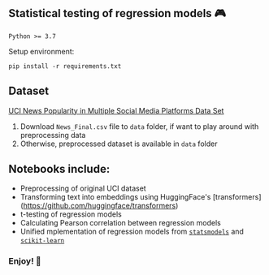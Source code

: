 ## Statistical testing of regression models 🎮

`Python >= 3.7`

Setup environment:

`pip install -r requirements.txt`


## Dataset

[UCI 
News Popularity in Multiple Social Media Platforms Data Set](https://archive.ics.uci.edu/ml/datasets/News+Popularity+in+Multiple+Social+Media+Platforms#)

1. Download `News_Final.csv` file to `data` folder, if want to play around with preprocessing data
2. Otherwise, preprocessed dataset is available in `data` folder


## Notebooks include:
- Preprocessing of original UCI dataset
- Transforming text into embeddings using HuggingFace's [transformers] (https://github.com/huggingface/transformers)
- t-testing of regression models
- Calculating Pearson correlation between regression models
- Unified mplementation of regression models from [`statsmodels`](https://www.statsmodels.org/stable/index.html) and [`scikit-learn`](https://scikit-learn.org/stable/)

### Enjoy! 👋
